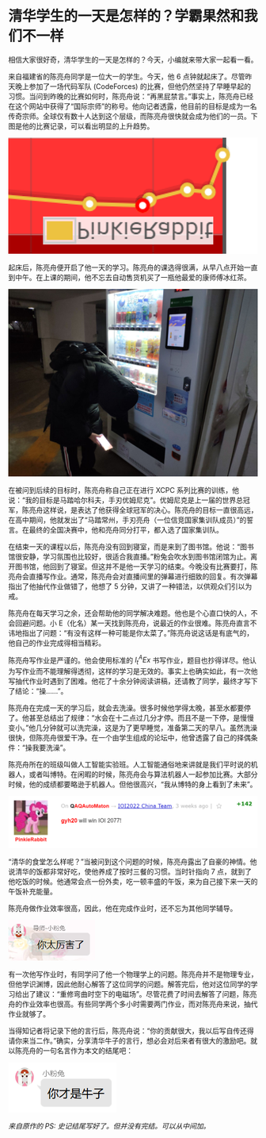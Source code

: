 # 清华学生的一天是怎样的？学霸果然和我们不一样

相信大家很好奇，清华学生的一天是怎样的？今天，小编就来带大家一起看一看。

来自福建省的陈亮舟同学是一位大一的学生。今天，他 6 点钟就起床了。尽管昨天晚上参加了一场代码军队 (CodeForces) 的比赛，但他仍然坚持了早睡早起的习惯。当问到昨晚的比赛如何时，陈亮舟说：“再黑屁禁言。”事实上，陈亮舟已经在这个网站中获得了“国际宗师”的称号。他向记者透露，他目前的目标是成为一名传奇宗师。全球仅有数十人达到这个层级，而陈亮舟很快就会成为他们的一员。下图是他的比赛记录，可以看出明显的上升趋势。

![rabbitAndRating](/static/rabbitAndRating.png)

起床后，陈亮舟便开启了他一天的学习。陈亮舟的课选得很满，从早八点开始一直到中午。在上课的期间，他不忘去自动售货机买了一瓶他最爱的康师傅冰红茶。

![rabbitBuyingIceRedTea](/static/rabbitBuyingIceRedTea.png)

在被问到后续的目标时，陈亮舟称自己正在进行 XCPC 系列比赛的训练，他说：“我的目标是马踏哈尔科夫，手刃优姆尼克”。优姆尼克是上一届的世界总冠军，陈亮舟这样说，是表达了他获得全球冠军的决心。陈亮舟的目标一直很高远，在高中期间，他就发出了“马踏常州，手刃亮舟（一位信竞国家集训队成员）”的誓言。在最终的全国决赛中，他和亮舟同分打平，都入选了国家集训队。

在结束一天的课程以后，陈亮舟没有回到寝室，而是来到了图书馆。他说：“图书馆很安静，学习氛围也比较好，很适合我直播。”粉兔会吹水到图书馆闭馆为止。离开图书馆，他回到了寝室。但这并不是他一天学习的结束。今晚没有比赛要打，陈亮舟会直播写作业。通常，陈亮舟会对直播间里的弹幕进行细致的回复。有次弹幕指出了他抽代作业做错了，他想了 5 分钟，又讲了一种错法，以供观众们引以为戒。

陈亮舟在每天学习之余，还会帮助他的同学解决难题。他也是个心直口快的人，不会回避问题。小 E（化名）某一天找到陈亮舟，说最近的作业很难。陈亮舟直言不讳地指出了问题：“有没有这样一种可能是你太菜了。”陈亮舟说这话是有底气的，他自己的作业完成得相当精彩。

陈亮舟写作业是严谨的。他会使用标准的 $l^A_tEx$ 书写作业，题目也抄得详尽。他认为写作业而不能理解得透彻，这样的学习是无效的。事实上也确实如此，有一次他写抽代作业时遇到了困难。他花了十余分钟阅读讲稿，还请教了同学，最终才写下了结论：“操……”。

陈亮舟在完成一天的学习后，就会去洗澡。很多时候他学得太晚，甚至水都要停了。他甚至总结出了规律：“水会在十二点过几分才停。而且不是一下停，是慢慢变小。”他几分钟就可以洗完澡，这是为了更早睡觉，准备第二天的早八。虽然洗澡很快，但陈亮舟很爱干净。在一个由学生组成的论坛中，他曾透露了自己的择偶条件：“操我要洗澡”。

陈亮舟所在的班级叫做人工智能实验班。人工智能通俗地来讲就是我们平时说的机器人，或者叫博特。在闲暇的时候，陈亮舟会与算法机器人一起参加比赛。大部分时候，他的成绩都要略逊于机器人。但他很高兴，“我从博特的身上看到了未来”。

![rabbitAndBot](/static/rabbitAndBot.png)

“清华的食堂怎么样呢？”当被问到这个问题的时候，陈亮舟露出了自豪的神情。他说清华的饭都非常好吃，使他养成了按时三餐的习惯。当时针指向 7 点，就到了他吃饭的时候。他通常会点一份外卖，吃一顿丰盛的午饭，来为自己接下来一天的午饭补充能量。

陈亮舟做作业效率很高，因此，他在完成作业时，还不忘为其他同学辅导。

![rabbitAndCompliment](/static/rabbitAndCompliment.png)

有一次他写作业时，有同学问了他一个物理学上的问题。陈亮舟并不是物理专业，但他学识渊博，因此他耐心解答了这位同学的问题。解答完后，他对这位同学的学习给出了建议：“重修弯曲时空下的电磁场”。尽管花费了时间去解答了问题，陈亮舟的作业效率也很高。有些同学两个多小时需要两门作业，而对陈亮舟来说，抽代作业就够了。

当得知记者将记录下他的言行后，陈亮舟说：“你的贡献很大，我以后写自传还得请你来当二作。”确实，分享清华牛子的言行，想必会对后来者有很大的激励吧。就以陈亮舟的一句名言作为本文的结尾吧：

![rabbitIsCowSon](/static/rabbitIsCowSon.png)

*来自原作的 PS: 史记结尾写好了。但并没有完结。可以从中间加。*
